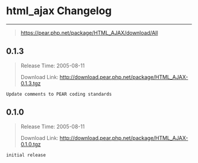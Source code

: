 # html_ajax Changelog
---

> https://pear.php.net/package/HTML_AJAX/download/All

## 0.1.3

> Release Time: 2005-08-11
>
> Download Link: http://download.pear.php.net/package/HTML_AJAX-0.1.3.tgz

```
Update comments to PEAR coding standards
```

## 0.1.0

> Release Time: 2005-08-11
>
> Download Link: http://download.pear.php.net/package/HTML_AJAX-0.1.0.tgz

```
initial release
```

